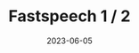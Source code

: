 ---
title: "Fastspeech 1 / 2"
description: "A pytorch implementation of the FastSpeech architecture trained on the text-to-speech task."
date: 2023-06-05
redirect: "https://ahadjawaid.github.io/fastspeech/"
img: "assets/img/fastspeech.png"
---